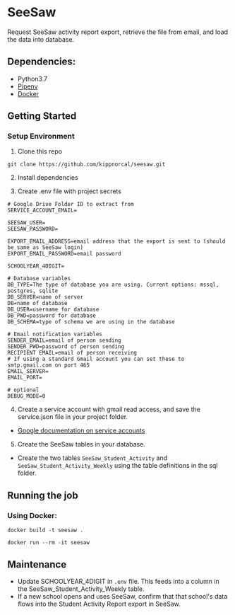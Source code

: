 # SeeSaw
Request SeeSaw activity report export, retrieve the file from email, and load the data into database.


## Dependencies:
- Python3.7
- [Pipenv](https://pipenv.readthedocs.io/en/latest/)
- [Docker](https://www.docker.com/)


## Getting Started


### Setup Environment

1. Clone this repo
```
git clone https://github.com/kippnorcal/seesaw.git
```

2. Install dependencies

3. Create .env file with project secrets

```
# Google Drive Folder ID to extract from
SERVICE_ACCOUNT_EMAIL=

SEESAW_USER=
SEESAW_PASSWORD=

EXPORT_EMAIL_ADDRESS=email address that the export is sent to (should be same as SeeSaw login)
EXPORT_EMAIL_PASSWORD=email password

SCHOOLYEAR_4DIGIT=

# Database variables
DB_TYPE=The type of database you are using. Current options: mssql, postgres, sqlite
DB_SERVER=name of server
DB=name of database
DB_USER=username for database
DB_PWD=password for database
DB_SCHEMA=type of schema we are using in the database

# Email notification variables
SENDER_EMAIL=email of person sending
SENDER_PWD=password of person sending
RECIPIENT EMAIL=email of person receiving
# If using a standard Gmail account you can set these to smtp.gmail.com on port 465
EMAIL_SERVER=
EMAIL_PORT=

# optional
DEBUG_MODE=0
```

4. Create a service account with gmail read access, and save the service.json file in your project folder.

 - [Google documentation on service accounts](https://support.google.com/a/answer/7378726?hl=en)

5. Create the SeeSaw tables in your database.

 - Create the two tables `SeeSaw_Student_Activity` and `SeeSaw_Student_Activity_Weekly` using the table definitions in the sql folder.


## Running the job

### Using Docker:
```
docker build -t seesaw .
```
```
docker run --rm -it seesaw
```


## Maintenance
* Update SCHOOLYEAR_4DIGIT in `.env` file. This feeds into a column in the SeeSaw_Student_Activity_Weekly table.
* If a new school opens and uses SeeSaw, confirm that that school's data flows into the Student Activity Report export in SeeSaw.
